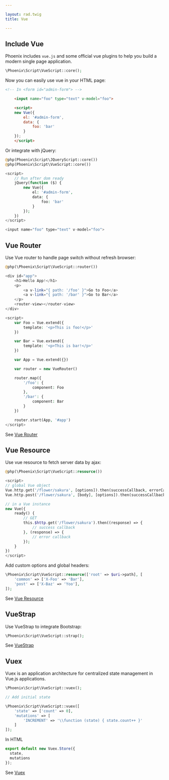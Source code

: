 ```yaml
---

layout: rad.twig
title: Vue

---
```


## Include Vue

Phoenix includes `vue.js` and some official vue plugins to help you build a modern single page application.

``` php
\Phoenix\Script\VueScript::core();
```

Now you can easily use vue in your HTML page:

``` html
<!-- In <form id="admin-form"> -->

    <input name="foo" type="text" v-model="foo">

    <script>
    new Vue({
        el: '#admin-form',
        data: {
            foo: 'bar'
        }
    });
    </script>
```

Or integrate with jQuery:

``` php
@php(Phoenix\Script\JQueryScript::core())
@php(Phoenix\Script\VueScript::core())

<script>
    // Run after dom ready
    jQuery(function ($) {
        new Vue({
            el: '#admin-form',
            data: {
                foo: 'bar'
            }
        });
    })
</script>

<input name="foo" type="text" v-model="foo">
```

## Vue Router

Use Vue router to handle page switch without refresh browser:

``` php
@php(\Phoenix\Script\VueScript::router())

<div id="app">
    <h1>Hello App!</h1>
    <p>
        <a v-link="{ path: '/foo' }">Go to Foo</a>
        <a v-link="{ path: '/bar' }">Go to Bar</a>
    </p>
    <router-view></router-view>
</div>

<script>
    var Foo = Vue.extend({
        template: '<p>This is foo!</p>'
    })

    var Bar = Vue.extend({
        template: '<p>This is bar!</p>'
    })

    var App = Vue.extend({})

    var router = new VueRouter()

    router.map({
        '/foo': {
            component: Foo
        },
        '/bar': {
            component: Bar
        }
    })

    router.start(App, '#app')
</script>
```

See [Vue Router](http://router.vuejs.org/)

## Vue Resource

Use vue resource to fetch server data by ajax:

``` php
@php(\Phoenix\Script\VueScript::resource())

<script>
// global Vue object
Vue.http.get('/flower/sakura', [options]).then(successCallback, errorCallback);
Vue.http.post('/flower/sakura', [body], [options]).then(successCallback, errorCallback);

// in a Vue instance
new Vue({
    ready() {
        // GET
        this.$http.get('/flower/sakura').then((response) => {
            // success callback
        }, (response) => {
            // error callback
        });
    }
})
</script>
```

Add custom options and global headers:

``` php
\Phoenix\Script\VueScript::resource(['root' => $uri->path], [
    'common' => ['X-Foo' => 'Bar'],
    'post' => ['X-Baz' => 'Yoo'],
]);
```

See [Vue Resource](https://github.com/vuejs/vue-resource)

## VueStrap

Use VueStrap to integrate Bootstrap:

``` php
\Phoenix\Script\VueScript::strap();
```

See [VueStrap](http://yuche.github.io/vue-strap/)

## Vuex

Vuex is an application architecture for centralized state management in Vue.js applications.

``` php
\Phoenix\Script\VueScript::vuex();

// Add initial state

\Phoenix\Script\VueScript::vuex([
    'state' => ['count' => 0],
    'mutations' => [
        'INCREMENT' => '\\function (state) { state.count++ }'
    ]
]);
```

In HTML

``` js
export default new Vuex.Store({
  state,
  mutations
});
```

See [Vuex](http://vuex.vuejs.org/)
